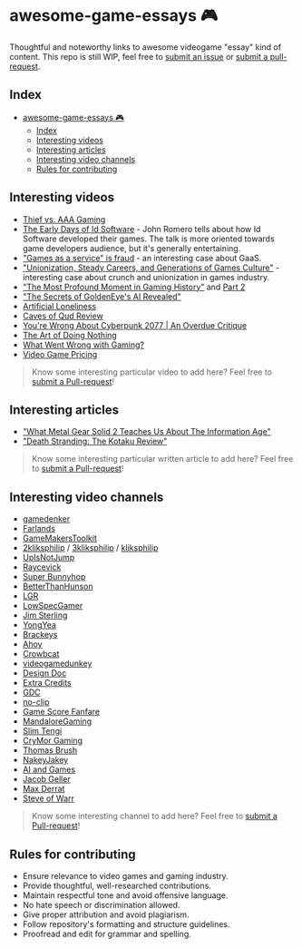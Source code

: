 # awesome-game-essays 🎮

Thoughtful and noteworthy links to awesome videogame "essay" kind of content.
This repo is still WIP, feel free to [submit an issue](https://github.com/filfreire/awesome-game-essays/issues/new) or [submit a pull-request](https://github.com/filfreire/awesome-game-essays/pulls).

## Index

- [awesome-game-essays 🎮](#awesome-game-essays-)
  - [Index](#index)
  - [Interesting videos](#interesting-videos)
  - [Interesting articles](#interesting-articles)
  - [Interesting video channels](#interesting-video-channels)
  - [Rules for contributing](#rules-for-contributing)

## Interesting videos<a name="videos"></a>

- [Thief vs. AAA Gaming](https://www.youtube.com/watch?v=jPqwDGXxLhU)
- [The Early Days of Id Software](https://www.youtube.com/watch?v=KFziBfvAFnM) - John Romero tells about how Id Software developed their games. The talk is more oriented towards game developers audience, but it's generally entertaining.
- ["Games as a service" is fraud](https://youtu.be/tUAX0gnZ3Nw) - an interesting case about GaaS.
- ["Unionization, Steady Careers, and Generations of Games Culture"](https://www.youtube.com/watch?v=2TSB5YQqDiY) - interesting case about crunch and unionization in games industry.
- ["The Most Profound Moment in Gaming History"](https://www.youtube.com/watch?v=jIYBod0ge3Y) and [Part 2](https://www.youtube.com/watch?v=PZojlidqhcM)
- ["The Secrets of GoldenEye's AI Revealed"](https://youtu.be/M9sOE376tzk)
- [Artificial Loneliness](https://www.youtube.com/watch?v=hUwTh4uSILg)
- [Caves of Qud Review](https://www.youtube.com/watch?v=o_PBfLbd3zw)
- [You're Wrong About Cyberpunk 2077 | An Overdue Critique](https://www.youtube.com/watch?v=hyfU4o-upH8)
- [The Art of Doing Nothing](https://www.youtube.com/watch?v=7PvzpPlsIoE)
- [What Went Wrong with Gaming?](https://www.youtube.com/watch?v=g16heGLKlTA)
- [Video Game Pricing](https://www.youtube.com/watch?v=zvPkAYT6B1Q)

> Know some interesting particular video to add here? Feel free to [submit a Pull-request](https://github.com/filfreire/awesome-game-essays/pulls)!

## Interesting articles<a name="articles"></a>

- ["What Metal Gear Solid 2 Teaches Us About The Information Age"](http://www.gamesetwatch.com/2010/06/what_metal_gear_solid_teaches.php)
- ["Death Stranding: The Kotaku Review"](https://kotaku.com/death-stranding-the-kotaku-review-1839474313)

> Know some interesting particular written article to add here? Feel free to [submit a Pull-request](https://github.com/filfreire/awesome-game-essays/pulls)!

## Interesting video channels<a name="channels"></a>

- [gamedenker](https://www.youtube.com/channel/UCMXXBuIQvUD45EtfWqzU0FQ)
- [Farlands](https://www.youtube.com/channel/UCKmGmd4K-Kv17fu0TMJ5Z0A)
- [GameMakersToolkit](https://www.youtube.com/user/McBacon1337)
- [2kliksphilip](https://www.youtube.com/user/2kliksphilip) / [3kliksphilip](https://www.youtube.com/user/3kliksphilip) / [kliksphilip](https://www.youtube.com/user/kliksphilip)
- [UpIsNotJump](https://www.youtube.com/user/hamlin351)
- [Raycevick](https://www.youtube.com/channel/UC1JTQBa5QxZCpXrFSkMxmPw)
- [Super Bunnyhop](https://www.youtube.com/user/bunnyhopshow/)
- [BetterThanHunson](https://www.youtube.com/channel/UCNfzJQEndd6pJ_LFzyf4m8g)
- [LGR](https://www.youtube.com/user/phreakindee)
- [LowSpecGamer](https://www.youtube.com/channel/UCQkd05iAYed2-LOmhjzDG6g)
- [Jim Sterling](https://www.youtube.com/channel/UCWCw2Sd7RlYJ2yuNVHDWNOA)
- [YongYea](https://www.youtube.com/user/YongYea)
- [Brackeys](https://www.youtube.com/user/Brackeys)
- [Ahoy](https://www.youtube.com/user/XboxAhoy)
- [Crowbcat](https://www.youtube.com/user/CrowbCat)
- [videogamedunkey](https://www.youtube.com/user/videogamedunkey)
- [Design Doc](https://www.youtube.com/user/Warbot40)
- [Extra Credits](https://www.youtube.com/user/ExtraCreditz)
- [GDC](https://www.youtube.com/channel/UC0JB7TSe49lg56u6qH8y_MQ)
- [no-clip](https://www.youtube.com/channel/UC0fDG3byEcMtbOqPMymDNbw)
- [Game Score Fanfare](https://www.youtube.com/channel/UC8P_raHQ4EoWTSH2GMESMQA)
- [MandaloreGaming](https://www.youtube.com/channel/UClOGLGPOqlAiLmOvXW5lKbw)
- [Slim Tengi](https://www.youtube.com/channel/UCzX-Ysm2g19qeHxu8wu5bQQ)
- [CryMor Gaming](https://www.youtube.com/channel/UCEqX3NzHsxP9MV7YIdq2JzA)
- [Thomas Brush](https://www.youtube.com/user/thomasmbrush)
- [NakeyJakey](https://www.youtube.com/channel/UCSdma21fnJzgmPodhC9SJ3g)
- [AI and Games](https://www.youtube.com/channel/UCov_51F0betb6hJ6Gumxg3Q)
- [Jacob Geller](https://www.youtube.com/user/yacobg42)
- [Max Derrat](https://www.youtube.com/channel/UCj8orMezFWVcoN-4S545Wtw)
- [Steve of Warr](https://www.youtube.com/user/Squallxx1ionhart)

> Know some interesting channel to add here? Feel free to [submit a Pull-request](https://github.com/filfreire/awesome-game-essays/pulls)!

## Rules for contributing<a name="rules"></a>

- Ensure relevance to video games and gaming industry.
- Provide thoughtful, well-researched contributions.
- Maintain respectful tone and avoid offensive language.
- No hate speech or discrimination allowed.
- Give proper attribution and avoid plagiarism.
- Follow repository's formatting and structure guidelines.
- Proofread and edit for grammar and spelling.
